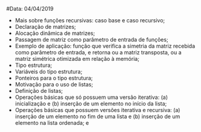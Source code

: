 #Data: 04/04/2019

* Mais sobre funções recursivas: caso base e caso recursivo;
* Declaração de matrizes;
* Alocação dinâmica de matrizes;
* Passagem de matriz como parâmetro de entrada de funções;
* Exemplo de aplicação: função que verifica a simetria da matriz recebida como parâmetro de entrada, e retorna ou a matriz transposta, ou a matriz simétrica otimizada em relação à memória;
* Tipo estrutura;
* Variáveis do tipo estrutura;
* Ponteiros para o tipo estrutura;
* Motivação para o uso de listas;
* Definição de listas;
* Operações básicas que só possuem uma versão iterativa: (a) inicialização e (b) inserção de um elemento no início da lista;
* Operações básicas que possuem versões iterativa e recursiva: (a) inserção de um elemento no fim de uma lista e (b) inserção de um elemento na lista ordenada; e